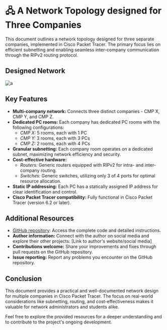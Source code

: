 # 🖧 A Network Topology designed for Three Companies
This document outlines a network topology designed for three separate companies, implemented in Cisco Packet Tracer. The primary focus lies on efficient subnetting and enabling seamless inter-company communication through the RIPv2 routing protocol.

## Designed Network
![a](../master/network-screenshot.PNG)

## Key Features
- **Multi-company network:** Connects three distinct companies - CMP X, CMP Y, and CMP Z.
- **Dedicated PC rooms:** Each company has dedicated PC rooms with the following configurations:
  - *CMP X:* 5 rooms, each with 1 PC
  - *CMP Y:* 3 rooms, each with 3 PCs
  - *CMP Z:* 2 rooms, each with 4 PCs
- **Granular subnetting:** Each company room operates on a dedicated subnet, maximizing network efficiency and security.
- **Cost-effective hardware:**
  - *Routers:* Generic routers equipped with RIPv2 for intra- and inter-company routing.
  - *Switches:* Generic switches, utilizing only 3 of 4 ports for optimal resource allocation.
- **Static IP addressing:** Each PC has a statically assigned IP address for clear identification and control.
- **Cisco Packet Tracer compatibility:** Fully functional in Cisco Packet Tracer (version 6.2 or later).

## Additional Resources
- [GitHub repository](link-to-GitHub-repo): Access the complete code and detailed instructions.
- **Author information:** Connect with the author on social media and explore their other projects: [Link to author's website/social media]
- **Contributions welcome:** Share your improvements and fixes through pull requests on the GitHub repository.
- **Issue reporting:** Report any problems you encounter on the GitHub repository.

## Conclusion
This document provides a practical and well-documented network design for multiple companies in Cisco Packet Tracer. The focus on real-world considerations like subnetting, routing, and cost-effectiveness makes it valuable for network administrators and students alike.

Feel free to explore the provided resources for a deeper understanding and to contribute to the project's ongoing development.
